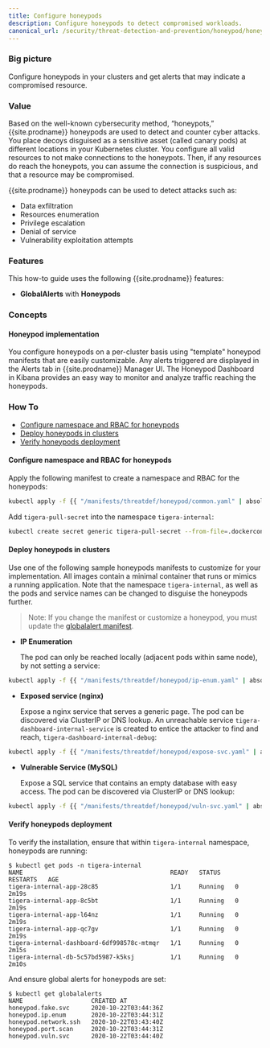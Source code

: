 ```yaml
---
title: Configure honeypods
description: Configure honeypods to detect compromised workloads.
canonical_url: /security/threat-detection-and-prevention/honeypod/honeypods
---
```


### Big picture

Configure honeypods in your clusters and get alerts that may indicate a compromised resource.

### Value

Based on the well-known cybersecurity method, “honeypots,” {{site.prodname}} honeypods are used to detect and counter cyber attacks. You place decoys disguised as a sensitive asset (called canary pods) at different locations in your Kubernetes cluster. You configure all valid resources to not make connections to the honeypots. Then, if any resources do reach the honeypots, you can assume the connection is suspicious, and that a resource may be compromised.

{{site.prodname}} honeypods can be used to detect attacks such as:

- Data exfiltration
- Resources enumeration
- Privilege escalation
- Denial of service
- Vulnerability exploitation attempts

### Features

This how-to guide uses the following {{site.prodname}} features:

- **GlobalAlerts** with **Honeypods**

### Concepts

#### Honeypod implementation

You configure honeypods on a per-cluster basis using "template" honeypod manifests that are easily customizable. Any alerts triggered are displayed in the Alerts tab in {{site.prodname}} Manager UI. The Honeypod Dashboard in Kibana provides an easy way to monitor and analyze traffic reaching the honeypods.

### How To

  - [Configure namespace and RBAC for honeypods](#configure-namespace-and-rbac-for-honeypods)
  - [Deploy honeypods in clusters](#deploy-honeypods-in-clusters)
  - [Verify honeypods deployment](#verify-honeypods-deployment)

#### Configure namespace and RBAC for honeypods

Apply the following manifest to create a namespace and RBAC for the honeypods: 

```bash
kubectl apply -f {{ "/manifests/threatdef/honeypod/common.yaml" | absolute_url }} 
```

Add `tigera-pull-secret` into the namespace `tigera-internal`:

```bash
kubectl create secret generic tigera-pull-secret --from-file=.dockerconfigjson=<pull-secrets.json> --type=kubernetes.io/dockerconfigjson -n tigera-internal
```

#### Deploy honeypods in clusters

Use one of the following sample honeypods manifests to customize for your implementation. All images contain a minimal container that runs or mimics a running application. Note that the namespace `tigera-internal`, as well as the pods and service names can be changed to disguise the honeypods further.

> Note: If you change the manifest or customize a honeypod, you must update the [globalalert manifest]({{site.baseurl}}/reference/resources/globalalert).

- **IP Enumeration** 

  The pod can only be reached locally (adjacent pods within same node), by not setting a service:

```bash
kubectl apply -f {{ "/manifests/threatdef/honeypod/ip-enum.yaml" | absolute_url }} 
```

- **Exposed service (nginx)**

  Expose a nginx service that serves a generic page. The pod can be discovered via ClusterIP or DNS lookup. An unreachable service `tigera-dashboard-internal-service` is created to entice the attacker to find and reach, `tigera-dashboard-internal-debug`:

```bash
kubectl apply -f {{ "/manifests/threatdef/honeypod/expose-svc.yaml" | absolute_url }} 
```

- **Vulnerable Service (MySQL)**

  Expose a SQL service that contains an empty database with easy access. The pod can be discovered via ClusterIP or DNS lookup:

```bash
kubectl apply -f {{ "/manifests/threatdef/honeypod/vuln-svc.yaml" | absolute_url }} 
```

#### Verify honeypods deployment

To verify the installation, ensure that within `tigera-internal` namespace, honeypods are running:

```shell
$ kubectl get pods -n tigera-internal
NAME                                         READY   STATUS    RESTARTS   AGE
tigera-internal-app-28c85                    1/1     Running   0          2m19s
tigera-internal-app-8c5bt                    1/1     Running   0          2m19s
tigera-internal-app-l64nz                    1/1     Running   0          2m19s
tigera-internal-app-qc7gv                    1/1     Running   0          2m19s
tigera-internal-dashboard-6df998578c-mtmqr   1/1     Running   0          2m15s
tigera-internal-db-5c57bd5987-k5ksj          1/1     Running   0          2m10s
```

And ensure global alerts for honeypods are set:

```shell
$ kubectl get globalalerts
NAME                   CREATED AT
honeypod.fake.svc      2020-10-22T03:44:36Z
honeypod.ip.enum       2020-10-22T03:44:31Z
honeypod.network.ssh   2020-10-22T03:43:40Z
honeypod.port.scan     2020-10-22T03:44:31Z
honeypod.vuln.svc      2020-10-22T03:44:40Z
```